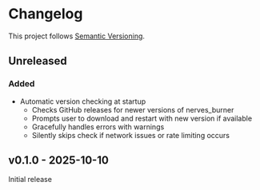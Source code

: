 # Changelog

This project follows [Semantic Versioning](https://semver.org/spec/v2.0.0.html).

## Unreleased

### Added
- Automatic version checking at startup
  - Checks GitHub releases for newer versions of nerves_burner
  - Prompts user to download and restart with new version if available
  - Gracefully handles errors with warnings
  - Silently skips check if network issues or rate limiting occurs

## v0.1.0 - 2025-10-10

Initial release
